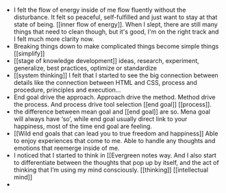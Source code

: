 - I felt the flow of energy inside of me flow fluently without the disturbance. It felt so peaceful, self-fulfilled and just want to stay at that state of being. [[inner flow of energy]]. When I slept, there are still many things that need to clean though, but it's good, I'm on the right track and I felt much more clarity now.
- Breaking things down to make complicated things become simple things [[simplify]]
- [[stage of knowledge development]] ideas, research, experiment, generalize, best practices, optimize or standardize
- [[system thinking]] I felt that I started to see the big connection between details like the connection between HTML and CSS, process and procedure, principles and execution...
- End goal drive the approach. Approach drive the method. Method drive the process. And process drive tool selection [[end goal]] [[process]]. 
- the difference between mean goal and [[end goal]] are so. Mena goal will always have ‘so’, while end goal usually direct link to your happiness, most of the time end goal are feeling.
- [[Wild end goals that can lead you to true freedom and happiness]] Able to enjoy experiences that come to me. Able to handle any thoughts and emotions that reemerge inside of me. 
- I noticed that I started to think in [[Evergreen notes way. And I also start to differentiate between the thoughts that pop up by itself, and the act of thinking that I’m using my mind consciously. [[thinking]] [[intellectual mind]]
- 
